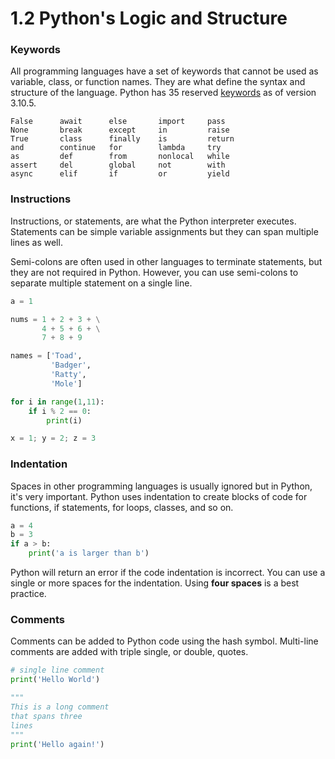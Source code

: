 # 1.2 Python's Logic and Structure

### Keywords

All programming languages have a set of keywords that cannot be used as variable, class, or function names. They are what define the syntax and structure of the language. Python has 35 reserved [keywords](https://docs.python.org/3/reference/lexical\_analysis.html#keywords) as of version 3.10.5.&#x20;

```
False      await      else       import     pass
None       break      except     in         raise
True       class      finally    is         return
and        continue   for        lambda     try
as         def        from       nonlocal   while
assert     del        global     not        with
async      elif       if         or         yield
```

### Instructions

Instructions, or statements, are what the Python interpreter executes. Statements can be simple variable assignments but they can span multiple lines as well.

Semi-colons are often used in other languages to terminate statements, but they are not required in Python. However, you can use semi-colons to separate multiple statement on a single line.

```python
a = 1

nums = 1 + 2 + 3 + \
       4 + 5 + 6 + \
       7 + 8 + 9

names = ['Toad',
         'Badger',
         'Ratty',
         'Mole']

for i in range(1,11):
    if i % 2 == 0:
        print(i)

x = 1; y = 2; z = 3
```

### Indentation

Spaces in other programming languages is usually ignored but in Python, it's very important. Python uses indentation to create blocks of code for functions, if statements, for loops, classes, and so on.&#x20;

```python
a = 4
b = 3
if a > b:
    print('a is larger than b')
```

Python will return an error if the code indentation is incorrect. You can use a single or more spaces for the indentation. Using **four spaces** is a best practice.

### Comments

Comments can be added to Python code using the hash symbol. Multi-line comments are added with triple single, or double, quotes.

```python
# single line comment
print('Hello World')

"""
This is a long comment
that spans three
lines
"""
print('Hello again!')
```
